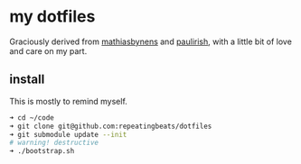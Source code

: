 # my dotfiles

Graciously derived from [mathiasbynens](https://github.com/mathiasbynens/dotfiles/) and [paulirish](https://github.com/paulirish/dotfiles/), with a little bit of love and care on my part.

## install

This is mostly to remind myself.

```bash
➜ cd ~/code
➜ git clone git@github.com:repeatingbeats/dotfiles
➜ git submodule update --init
# warning! destructive
➜ ./bootstrap.sh
```
